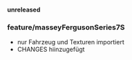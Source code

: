 

#### unreleased

### feature/masseyFergusonSeries7S
* nur Fahrzeug und Texturen importiert
* CHANGES hiinzugefügt